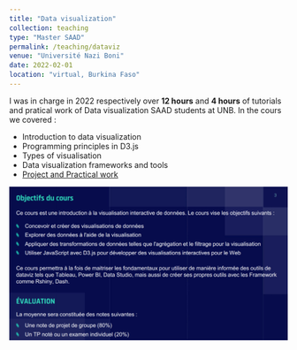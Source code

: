 ```yaml
---
title: "Data visualization"
collection: teaching
type: "Master SAAD"
permalink: /teaching/dataviz
venue: "Université Nazi Boni"
date: 2022-02-01
location: "virtual, Burkina Faso"
---
```


I was in charge in 2022 respectively over **12 hours** and **4 hours** of tutorials and pratical work of Data visualization SAAD students at UNB.
In the cours we covered :
* Introduction to data visualization
* Programming principles in D3.js
* Types of visualisation
* Data visualization frameworks and tools 
* [Project and Practical work](https://armelsoubeiga.github.io/Cours/dataviz/2021/12/01/Visualisation-des-donn%C3%A9es.html)

![transcript](/images/dataviz.png)

